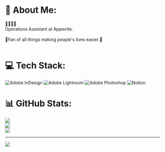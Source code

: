 # 💫 About Me:
🧊🧊🧊🧊<br>Operations Assistant at Appwrite.<br><br>🐙Fan of all things making people's lives easier.🐙<br><br>


# 💻 Tech Stack:
![Adobe InDesign](https://img.shields.io/badge/Adobe%20InDesign-49021F?style=for-the-badge&logo=adobeindesign&logoColor=FF3366) ![Adobe Lightroom](https://img.shields.io/badge/Adobe%20Lightroom-31A8FF.svg?style=for-the-badge&logo=Adobe%20Lightroom&logoColor=white) ![Adobe Photoshop](https://img.shields.io/badge/adobe%20photoshop-%2331A8FF.svg?style=for-the-badge&logo=adobe%20photoshop&logoColor=white) ![Notion](https://img.shields.io/badge/Notion-%23000000.svg?style=for-the-badge&logo=notion&logoColor=white)
# 📊 GitHub Stats:
![](https://github-readme-stats.vercel.app/api?username=clar-a-ralc&theme=tokyonight&hide_border=true&include_all_commits=true&count_private=false)<br/>
![](https://github-readme-streak-stats.herokuapp.com/?user=clar-a-ralc&theme=tokyonight&hide_border=true)<br/>
![](https://github-readme-stats.vercel.app/api/top-langs/?username=clar-a-ralc&theme=tokyonight&hide_border=true&include_all_commits=true&count_private=false&layout=compact)

---
[![](https://visitcount.itsvg.in/api?id=clar-a-ralc&icon=0&color=6)](https://visitcount.itsvg.in)

<!-- Proudly created with GPRM ( https://gprm.itsvg.in ) -->

